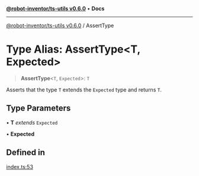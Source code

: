 [**@robot-inventor/ts-utils v0.6.0**](../README.md) • **Docs**

***

[@robot-inventor/ts-utils v0.6.0](../README.md) / AssertType

# Type Alias: AssertType\<T, Expected\>

> **AssertType**\<`T`, `Expected`\>: `T`

Asserts that the type `T` extends the `Expected` type and returns `T`.

## Type Parameters

• **T** *extends* `Expected`

• **Expected**

## Defined in

[index.ts:53](https://github.com/Robot-Inventor/ts-utils/blob/95514c0c002d6599c51a437e5ecb114ed5b5655b/src/index.ts#L53)
